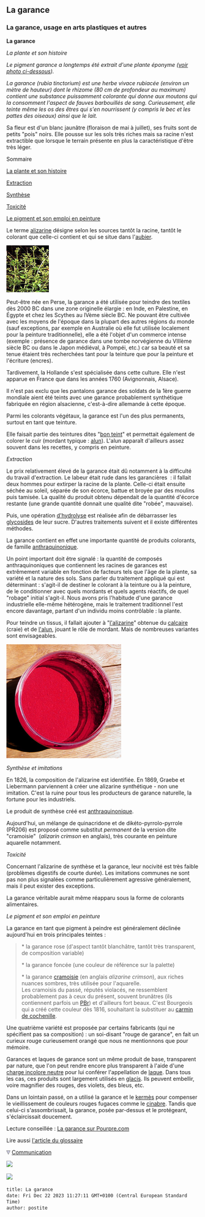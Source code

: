 ## La garance
### La garance, usage en arts plastiques et autres
 **La garance**  

_La plante et son histoire_

_Le pigment garance a longtemps été extrait d'une plante éponyme ([voir photo ci-dessous](garance.html#photoplante))._

_La garance (_rubia tinctorium_) est une herbe vivace rubiacée (environ un mètre de hauteur) dont le rhizome (80 cm de profondeur au maximum) contient une substance puissamment colorante qui donne aux moutons qui la consomment l'aspect de fauves barbouillés de sang. Curieusement, elle teinte même les os des êtres qui s'en nourrissent (y compris le bec et les pattes des oiseaux) ainsi que le lait._

Sa fleur est d'un blanc jaunâtre (floraison de mai à juillet), ses fruits sont de petits "pois" noirs. Elle pousse sur les sols très riches mais sa racine n'est extractible que lorsque le terrain présente en plus la caractéristique d'être très léger.

Sommaire

[La plante et son histoire](garance.html#laplanteetsonhistoire)

[Extraction](garance.html#extraction)

[Synthèse](garance.html#synthese)

[Toxicité](garance.html#toxicite)

[Le pigment et son emploi en peinture](garance.html#lepigment)

Le terme [alizarine](alizarine.html) désigne selon les sources tantôt la racine, tantôt le colorant que celle-ci contient et qui se situe dans l'[aubier](aubier.html).

![](images/garancefleur.jpg)

Peut-être née en Perse, la garance a été utilisée pour teindre des textiles dès 2000 BC dans une zone originelle élargie : en Inde, en Palestine, en Égypte et chez les Scythes au IVème siècle BC. Ne pouvant être cultivée avec les moyens de l'époque dans la plupart des autres régions du monde (sauf exceptions, par exemple en Australie où elle fut utilisée localement pour la peinture traditionnelle), elle a été l'objet d'un commerce intense (exemple : présence de garance dans une tombe norvégienne du VIIIème siècle BC ou dans le Japon médiéval, à Pompéi, etc.) car sa beauté et sa tenue étaient très recherchées tant pour la teinture que pour la peinture et l'écriture (encres).

Tardivement, la Hollande s'est spécialisée dans cette culture. Elle n'est apparue en France que dans les années 1760 (Avignonnais, Alsace).

Il n'est pas exclu que les pantalons garance des soldats de la 1ère guerre mondiale aient été teints avec une garance probablement synthétique fabriquée en région alsacienne, c'est-à-dire allemande à cette époque.

Parmi les colorants végétaux, la garance est l'un des plus permanents, surtout en tant que teinture.

Elle faisait partie des teintures dites "[bon teint](teint.html)" et permettait également de colorer le cuir (mordant typique : [alun](alun.html)). L'alun apparaît d'ailleurs assez souvent dans les recettes, y compris en peinture.

_Extraction_

Le prix relativement élevé de la garance était dû notamment à la difficulté du travail d'extraction. Le labeur était rude dans les garancières  : il fallait deux hommes pour extirper la racine de la plante. Celle-ci était ensuite séchée au soleil, séparée de son écorce, battue et broyée par des moulins puis tamisée. La qualité du produit obtenu dépendait de la quantité d'écorce restante (une grande quantité donnait une qualité dite "robée", mauvaise).

Puis, une opération [d'hydrolyse](hydrolyse.html) est réalisée afin de débarrasser les [glycosides](glycoside.html) de leur sucre. D'autres traitements suivent et il existe différentes méthodes.

La garance contient en effet une importante quantité de produits colorants, de famille [anthraquinonique](anthraquinones.html).

Un point important doit être signalé : la quantité de composés anthraquinoniques que contiennent les racines de garances est extrêmement variable en fonction de facteurs tels que l'âge de la plante, sa variété et la nature des sols. Sans parler du traitement appliqué qui est déterminant : s'agit-il de destiner le colorant à la teinture ou à la peinture, de le conditionner avec quels mordants et quels agents réactifs, de quel "robage" initial s'agit-il. Nous avons pris l'habitude d'une garance industrielle elle-même hétérogène, mais le traitement traditionnel l'est encore davantage, partant d'un individu moins contrôlable : la plante.

Pour teindre un tissus, il fallait ajouter à "[l'alizarine](alizarine.html)" obtenue du [calcaire](calcaire.html) (craie) et de [l'alun](alun.html), jouant le rôle de mordant. Mais de nombreuses variantes sont envisageables.

![](images/garancepigment.jpg)

_Synthèse et imitations_

En 1826, la composition de l'alizarine est identifiée. En 1869, Graebe et Liebermann parviennent à créer une alizarine synthétique - non une imitation. C'est la ruine pour tous les producteurs de garance naturelle, la fortune pour les industriels.

Le produit de synthèse créé est [anthraquinonique](anthracene.html).

Aujourd'hui, un mélange de quinacridone et de dikéto-pyrrolo-pyrrole (PR206) est proposé comme substitut _permanent_ de la version dite "cramoisie"  (_alizarin crimson_ en anglais), très courante en peinture aquarelle notamment.

_Toxicité_

Concernant l'alizarine de synthèse et la garance, leur nocivité est très faible (problèmes digestifs de courte durée). Les imitations communes ne sont pas non plus signalées comme particulièrement agressive généralement, mais il peut exister des exceptions.

La garance véritable aurait même réapparu sous la forme de colorants alimentaires.

_Le pigment et son emploi en peinture_

La garance en tant que pigment à peindre est généralement déclinée aujourd'hui en trois principales teintes :

> \* la garance rose (d'aspect tantôt blanchâtre, tantôt très transparent, de composition variable)
> 
> \* la garance foncée (une couleur de référence sur la palette)
> 
> \* la garance [cramoisie](cramoisi.html) (en anglais _alizarine crimson_), aux riches nuances sombres, très utilisée pour l'aquarelle.  
> Les cramoisis du passé, réputés violacés, ne ressemblent probablement pas à ceux du présent, souvent brunâtres (ils contiennent parfois un [PBr](nomenclaturepig.html)) et d'ailleurs fort beaux. C'est Bourgeois qui a créé cette couleur dès 1816, souhaitant la substituer au [carmin de cochenille](laquesanciennes.html#lecarmindecochenille).

Une quatrième variété est proposée par certains fabricants (qui ne spécifient pas sa composition) : un soi-disant "rouge de garance", en fait un curieux rouge curieusement orangé que nous ne mentionnons que pour mémoire.

Garances et laques de garance sont un même produit de base, transparent par nature, que l'on peut rendre encore plus transparent à l'aide d'une [charge incolore neutre](chargesincolores.html) pour lui conférer l'appellation de [laque](laques.html). Dans tous les cas, ces produits sont largement utilisés en [glacis](glacis.html). Ils peuvent embellir, voire magnifier des rouges, des violets, des bleus, etc.

Dans un lointain passé, on a utilisé la garance et le [kermès](laquesanciennes.html#kermes) pour compenser le vieillissement de couleurs rouges fugaces comme le [cinabre](vermillons-2.html). Tandis que celui-ci s'assombrissait, la garance, posée par-dessus et le protégeant, s'éclaircissait doucement.

Lecture conseillée : [La garance sur Pourpre.com](http://pourpre.com/chroma/dico.php?typ=fiche&&ent=garance)

Lire aussi [l'article du glossaire](garancegloss.html)



![](images/flechebas.gif) [Communication](http://www.artrealite.com/annonceurs.htm) 

[![](https://cbonvin.fr/sites/regie.artrealite.com/visuels/campagne1.png)](index-2.html#20131014)

![](https://cbonvin.fr/sites/regie.artrealite.com/visuels/campagne2.png)
```
title: La garance
date: Fri Dec 22 2023 11:27:11 GMT+0100 (Central European Standard Time)
author: postite
```
